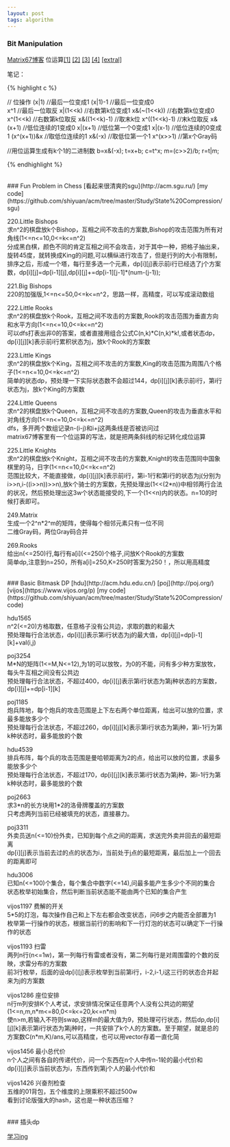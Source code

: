 ```yaml
---
layout: post
tags: algorithm
---
```


### Bit Manipulation    
[Matrix67博客](http://www.matrix67.com/blog/)  位运算[[1]](http://www.matrix67.com/blog/archives/263) [[2]](http://www.matrix67.com/blog/archives/264) [[3]](http://www.matrix67.com/blog/archives/266) [[4]](http://www.matrix67.com/blog/archives/268) [[extral]](http://www.matrix67.com/blog/archives/813)            

笔记：      

{% highlight c  %}

// 位操作
	(x|1)                  //最后一位变成1
	(x|1)-1    		 //最后一位变成0  
	x^1        		 //最后一位取反
	x|(1<<k)   		 //右数第k位变成1
	x&(~(1<<k))		 //右数第k位变成0
	x^(1<<k) 		 //右数第k位取反
	x&((1<<k)-1)	 	 //取末k位
	x^((1<<k)-1)          //末k位取反
	x&(x+1)    		 //低位连续的1变成0
	x|(x+1)    		 //低位第一个0变成1
	x|(x-1)    		 //低位连续的0变成1
	(x^(x+1))&x		 //取低位连续的1
	x&(-x)     		 //取低位第一个1
	x^(x>>1)   		 //第x个Gray码

//用位运算生成有k个1的二进制数
    b=x&(-x);
    t=x+b;
    c=t^x;
    m=(c>>2)/b;
    r=t|m;

{% endhighlight %}

<br>
### Fun Problem in Chess 
[看起来很清爽的sgu](http://acm.sgu.ru/)       [my code](https://github.com/shiyuan/acm/tree/master/Study/State%20Compression/sgu)       


220.Little Bishops    
求n^2的棋盘放k个Bishop，互相之间不攻击的方案数,Bishop的攻击范围为所有对角线(1<=n<=10,0<=k<=n^2)     
分成黑白棋，颜色不同的肯定互相之间不会攻击，对于其中一种，把格子抽出来，旋转45度，就转换成King的问题,可以横纵进行攻击了，但是行列的大小有限制，排序之后，形成一个塔，每行至多选一个元素，dp[i][j]表示前i行已经选了j个方案数，dp[i][j]=dp[i-1][j],dp[i][j]+=dp[i-1][j-1]\*(num-(j-1));     

221.Big Bishops    
220的加强版,1<=n<=50,0<=k<=n^2，思路一样，高精度，可以写成滚动数组    

222.Little Rooks     
求n^2的棋盘放k个Rook，互相之间不攻击的方案数,Rook的攻击范围为垂直方向和水平方向(1<=n<=10,0<=k<=n^2)     
可以dfs打表出非0的答案，或者直接用组合公式C(n,k)\*C(n,k)\*k!,或者状态dp，dp[i][j][k]表示前i行累积状态为j，放k个Rook的方案数    

223.Little Kings    
求n^2的棋盘放k个King，互相之间不攻击的方案数,King的攻击范围为周围八个格子(1<=n<=10,0<=k<=n^2)      
简单的状态dp，预处理一下实际状态数不会超过144，dp[i][j][k]表示前i行，第i行状态为j，放k个King的方案数    

224.Little Queens     
求n^2的棋盘放k个Queen，互相之间不攻击的方案数,Queen的攻击为垂直水平和对角线方向(1<=n<=10,0<=k<=n^2)       
dfs，多开两个数组记录n-(i-j)和i+j这两条线是否被访问过       
matrix67博客里有一个位运算的写法，就是把两条斜线的标记转化成位运算     

225.Little Knights     
求n^2的棋盘放k个Knight，互相之间不攻击的方案数,Knight的攻击范围同中国象棋里的马，日字(1<=n<=10,0<=k<=n^2)     
范围比较大，不能直接做，dp[i][j][k]表示前i行，第i-1行和第i行的状态为j(分别为i>>n,i-((i>>n))>>n),放k个骑士的方案数，先预处理出(1<<(2\*n))中相邻两行合法的状况，然后预处理出这3w个状态能接受的,下一个(1<<n)内的状态。n=10的时候打表即可。    

249.Matrix     
生成一个2^n\*2^m的矩阵，使得每个相邻元素只有一位不同     
二维Gray码，两位Gray码合并      

269.Rooks    
给出n(<=250)行,每行有a[i](<=250)个格子,问放K个Rook的方案数   
简单dp,注意到n=250，所有a[i]=250,K=250时答案为250！，所以用高精度    

<br>
### Basic Bitmask DP
[hdu](http://acm.hdu.edu.cn/) [poj](http://poj.org/) [vijos](https://www.vijos.org/p) [my code](https://github.com/shiyuan/acm/tree/master/Study/State%20Compression/code)       
 
hdu1565    
n^2(<=20)方格取数，任意格子没有公共边，求取的数的和最大    
预处理每行合法状态，dp[i][j]表示第i行状态为j的最大值，dp[i][j]=dp[i-1][k]+val(i,j)    

poj3254     
M*N的矩阵(1<=M,N<=12),为1的可以放牧，为0的不能，问有多少种方案放牧，每头牛互相之间没有公共边    
预处理每行合法状态，不超过400，dp[i][j]表示第i行状态为第j种状态的方案数，dp[i][j]+=dp[i-1][k]    

poj1185    
炮兵阵地，每个炮兵的攻击范围是上下左右两个单位距离，给出可以放的位置，求最多能放多少个    
预处理每行合法状态，不超过260，dp[i][j][k]表示第i行状态为第j种，第i-1行为第k种状态时，最多能放的个数    

hdu4539    
排兵布阵，每个兵的攻击范围是曼哈顿距离为2的点，给出可以放的位置，求最多能放多少个     
预处理每行合法状态，不超过170，dp[i][j][k]表示第i行状态为第j种，第i-1行为第k种状态时，最多能放的个数    

poj2663    
求3\*n的长方块用1\*2的洛骨牌覆盖的方案数     
只考虑两列当前已经被填充的状态，直接暴力。   

poj3311     
外卖员送n(<=10)份外卖，已知到每个点之间的距离，求送完外卖并回去的最短距离    
dp[i][j]表示当前去过的点的状态为i，当前处于j点的最短距离，最后加上一个回去的距离即可     

hdu3006    
已知n(<=100)个集合，每个集合中数字(<=14),问最多能产生多少个不同的集合   
状态枚举初始集合，然后判断当前状态能不能由两个已知的集合产生    

vijos1197 费解的开关    
5\*5的灯泡，每次操作自己和上下左右都会改变状态，问6步之内能否全部置为1   
枚举第一行操作的状态，根据当前行的影响和下一行灯泡的状态可以确定下一行操作的状态         

vijos1193 扫雷     
两列n行(n<=1w)，第一列每行有雷或者没有，第二列每行是对周围雷的个数的反映，求雷分布的方案数    
前3行枚举，后面的设dp[i][j]表示枚举到当前第i行，i-2,i-1,i这三行的状态合并起来为j的方案数    

vijos1286 座位安排    
n行m列安排K个人考试，求安排情况保证任意两个人没有公共边的期望(1<=n,m,n\*m<=80,0<=k<=20,k<=n\*m)     
使n>m,若输入不符则swap,这样m的最大值为9，预处理可行状态，然后dp,dp[i][j][k]表示第i行状态为第j种时，一共安排了k个人的方案数。至于期望，就是总的方案数C(n\*m,K)/ans,可以高精度，也可以用vector存着一直化简    

vijos1456 最小总代价    
n个人之间有各自的传递代价，问一个东西在n个人中传n-1轮的最小代价和   
dp[i][j]表示当前状态为i，东西传到第j个人的最小代价和    

vijos1426 兴奋剂检查     
五维的01背包，五个维度的上限乘积不超过500w      
看到讨论版强大的hash，这也是一种状态压缩？     

<br>
### 插头dp

[学习ing](http://www.cnblogs.com/kuangbin/archive/2012/10/02/2710343.html)



<br>
<br>
